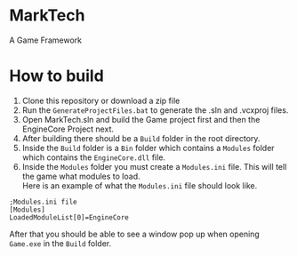 # MarkTech

A Game Framework

# How to build

1. Clone this repository or download a zip file  
2. Run the ```GenerateProjectFiles.bat``` to generate the .sln and .vcxproj files.  
3. Open MarkTech.sln and build the Game project first and then the EngineCore Project next.  
4. After building there should be a ```Build``` folder in the root directory.  
5. Inside the ```Build``` folder is a ```Bin``` folder which contains a ```Modules``` folder which contains the ```EngineCore.dll``` file. 
6. Inside the ```Modules``` folder you must create a ```Modules.ini``` file. This will tell the game what modules to load.  
Here is an example of what the ```Modules.ini``` file should look like.  
```
;Modules.ini file
[Modules]
LoadedModuleList[0]=EngineCore
```
After that you should be able to see a window pop up when opening ```Game.exe``` in the ```Build``` folder.  